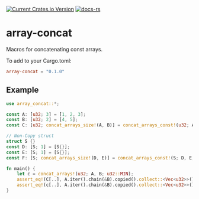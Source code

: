 [![Current Crates.io Version](https://img.shields.io/crates/v/array-concat.svg)](https://crates.io/crates/array-concat)
[![docs-rs](https://docs.rs/array-concat/badge.svg)](https://docs.rs/array-concat)

# array-concat

Macros for concatenating const arrays.

To add to your Cargo.toml:
```toml
array-concat = "0.1.0"
```

## Example
```rust
use array_concat::*;

const A: [u32; 3] = [1, 2, 3];
const B: [u32; 2] = [4, 5];
const C: [u32; concat_arrays_size!(A, B)] = concat_arrays_const!(u32; A, B; u32::MIN); // compiles

// Non-Copy struct
struct S {}
const D: [S; 1] = [S{}];
const E: [S; 1] = [S{}];
const F: [S; concat_arrays_size!(D, E)] = concat_arrays_const!(S; D, E; S{}); // doesn't compile

fn main() {
    let c = concat_arrays!(u32; A, B; u32::MIN);
    assert_eq!(C[..], A.iter().chain(&B).copied().collect::<Vec<u32>>()[..]);
    assert_eq!(c[..], A.iter().chain(&B).copied().collect::<Vec<u32>>()[..]);
}
```
